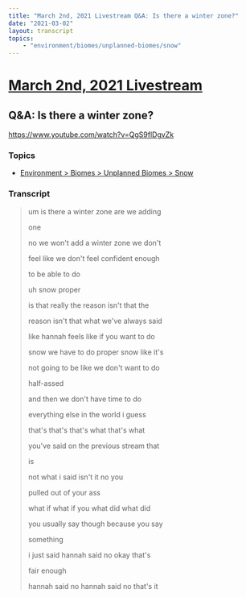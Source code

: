 ```yaml
---
title: "March 2nd, 2021 Livestream Q&A: Is there a winter zone?"
date: "2021-03-02"
layout: transcript
topics:
    - "environment/biomes/unplanned-biomes/snow"
---
```

# [March 2nd, 2021 Livestream](../2021-03-02.md)
## Q&A: Is there a winter zone?
https://www.youtube.com/watch?v=QgS9flDgvZk

### Topics
* [Environment > Biomes > Unplanned Biomes > Snow](../topics/environment/biomes/unplanned-biomes/snow.md)

### Transcript

> um is there a winter zone are we adding
>
> one
>
> no we won't add a winter zone we don't
>
> feel like we don't feel confident enough
>
> to be able to do
>
> uh snow proper
>
> is that really the reason isn't that the
>
> reason isn't that what we've always said
>
> like hannah feels like if you want to do
>
> snow we have to do proper snow like it's
>
> not going to be like we don't want to do
>
> half-assed
>
> and then we don't have time to do
>
> everything else in the world i guess
>
> that's that's that's what that's what
>
> you've said on the previous stream that
>
> is
>
> not what i said isn't it no you
>
> pulled out of your ass
>
> what if what if you what did what did
>
> you usually say though because you say
>
> something
>
> i just said hannah said no okay that's
>
> fair enough
>
> hannah said no hannah said no that's it
